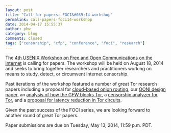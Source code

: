 ```yaml
---
layout: post
title: "Call for papers: FOCI&#039;14 workshop"
permalink: call-papers-foci14-workshop
date: 2014-04-17 15:55:37
author: phw
category: blog
comments: closed
tags: ["censorship", "cfp", "conference", "foci", "research"]
---
```


The [4th USENIX Workshop on Free and Open Communications on the Internet](https://www.usenix.org/conference/foci14/call-for-papers) is calling for papers. The workshop will be held on August 18, 2014 and seeks to bring together researchers and practitioners working on means to study, detect, or circumvent Internet censorship.

Past iterations of the workshop featured a number of great Tor research papers including a proposal for [cloud-based onion routing](https://www.usenix.org/legacy/event/foci11/tech/final_files/Jones.pdf), our [OONI design paper](https://www.usenix.org/system/files/conference/foci12/foci12-final12.pdf), an [analysis of how the GFW blocks Tor](https://www.usenix.org/system/files/conference/foci12/foci12-final2.pdf), a [censorship analyzer for Tor](http://0b4af6cdc2f0c5998459-c0245c5c937c5dedcca3f1764ecc9b2f.r43.cf2.rackcdn.com/12390-foci13-winter.pdf), and a [proposal for latency reduction in Tor circuits](http://0b4af6cdc2f0c5998459-c0245c5c937c5dedcca3f1764ecc9b2f.r43.cf2.rackcdn.com/12395-foci13-nowlan.pdf).

Given the past success of the FOCI series, we are looking forward to another round of great Tor papers.

Paper submissions are due on Tuesday, May 13, 2014, 11:59 p.m. PDT.
